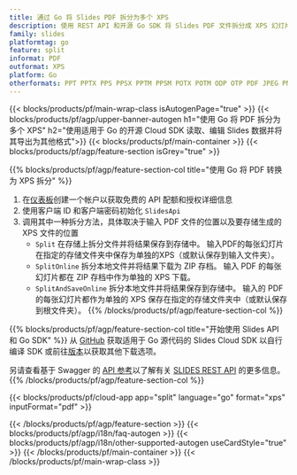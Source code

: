 ```yaml
---
title: 通过 Go 将 Slides PDF 拆分为多个 XPS
description: 使用 REST API 和开源 Go SDK 将 Slides PDF 文件拆分成 XPS 幻灯片
family: slides
platformtag: go
feature: split
informat: PDF
outformat: XPS
platform: Go
otherformats: PPT PPTX PPS PPSX PPTM PPSM POTX POTM ODP OTP PDF JPEG PNG BMP TIFF SVG HTML5 GIF XAML
---
```


{{< blocks/products/pf/main-wrap-class isAutogenPage="true" >}}
{{< blocks/products/pf/agp/upper-banner-autogen h1="使用 Go 将 PDF 拆分为多个 XPS" h2="使用适用于 Go 的开源 Cloud SDK 读取、编辑 Slides 数据并将其导出为其他格式">}}
{{< blocks/products/pf/main-container >}}
{{< blocks/products/pf/agp/feature-section isGrey="true" >}}

{{% blocks/products/pf/agp/feature-section-col title="使用 Go 将 PDF 转换为 XPS 拆分" %}}
1. 在<a href="https://dashboard.aspose.cloud/">仪表板</a>创建一个帐户以获取免费的 API 配额和授权详细信息
1. 使用客户端 ID 和客户端密码初始化 ```SlidesApi```
1. 调用其中一种拆分方法，具体取决于输入 PDF 文件的位置以及要存储生成的 XPS 文件的位置
    - ```Split``` 在存储上拆分文件并将结果保存到存储中。 输入PDF的每张幻灯片在指定的存储文件夹中保存为单独的XPS（或默认保存到输入文件夹）。
    - ```SplitOnline``` 拆分本地文件并将结果下载为 ZIP 存档。 输入 PDF 的每张幻灯片都在 ZIP 存档中作为单独的 XPS 下载。
    - ```SplitAndSaveOnline``` 拆分本地文件并将结果保存到存储中。 输入的 PDF 的每张幻灯片都作为单独的 XPS 保存在指定的存储文件夹中（或默认保存到根文件夹）。
{{% /blocks/products/pf/agp/feature-section-col %}}

{{% blocks/products/pf/agp/feature-section-col title="开始使用 Slides API 和 Go SDK" %}}
从 [GitHub](https://github.com/aspose-slides-cloud/aspose-slides-cloud-go) 获取适用于 Go 源代码的 Slides Cloud SDK 以自行编译 SDK 或前往[版本](https://releases.aspose.cloud/)以获取其他下载选项。
 
另请查看基于 Swagger 的 [API 参考](https://apireference.aspose.cloud/slides/)以了解有关 [SLIDES REST API](https://products.aspose.cloud/slides/curl/) 的更多信息。
{{% /blocks/products/pf/agp/feature-section-col %}}

{{< blocks/products/pf/cloud-app app="split" language="go" format="xps" inputFormat="pdf" >}}

{{< /blocks/products/pf/agp/feature-section >}}
{{< blocks/products/pf/agp/i18n/faq-autogen >}}
{{< blocks/products/pf/agp/i18n/other-supported-autogen useCardStyle="true" >}}
{{< /blocks/products/pf/main-container >}}
{{< /blocks/products/pf/main-wrap-class >}}